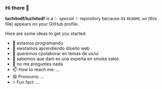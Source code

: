 ### Hi there 👋

**luchitodf/luchitodf** is a ✨ _special_ ✨ repository because its `README.md` (this file) appears on your GitHub profile.

Here are some ideas to get you started:

- 🔭 estamos programando
- 🌱 ewstamos aprendiendo diseño web
- 👯 queremos cpolaborar en temas de ux/ui
- 🤔 sabemos que dani es una experta en smoke sales
- 💬 no me preguntes nada
- 📫 How to reach me: ...
- 😄 Pronouns: ...
- ⚡ Fun fact: ...

